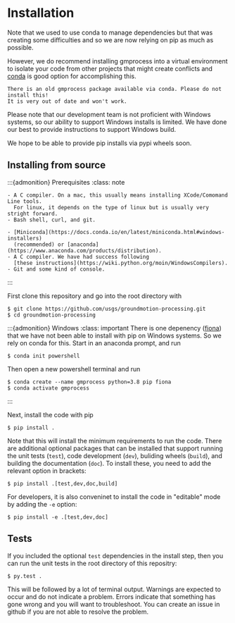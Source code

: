 # Installation

Note that we used to use conda to manage dependencies but that was creating some
difficulties and so we are now relying on pip as much as possible. 

However, we do recommend installing gmprocess into a virtual environment to isolate
your code from other projects that might create conflicts and 
[conda](https://conda.io/projects/conda/en/latest/user-guide/tasks/manage-environments.html)
is good option for accomplishing this.

```{caution}
There is an old gmprocess package available via conda. Please do not install this!
It is very out of date and won't work.
```

Please note that our development team is not proficient with Windows systems, so our 
ability to support Windows installs is limited. We have done our best to provide
instructions to support Windows build.

We hope to be able to provide pip installs via pypi wheels soon.

## Installing from source

:::{admonition} Prerequisites
:class: note

```{tab} Mac and Linux
- A C compiler. On a mac, this usually means installing XCode/Comomand Line tools. 
  For linux, it depends on the type of linux but is usually very stright forward.
- Bash shell, curl, and git.
```

```{tab} Windows
- [Miniconda](https://docs.conda.io/en/latest/miniconda.html#windows-installers) 
  (recommended) or [anaconda](https://www.anaconda.com/products/distribution).
- A C compiler. We have had success following 
  [these instructions](https://wiki.python.org/moin/WindowsCompilers).
- Git and some kind of console.
```
:::

First clone this repository and go into the root directory with

```
$ git clone https://github.com/usgs/groundmotion-processing.git
$ cd groundmotion-processing
```

:::{admonition} Windows
:class: important
There is one depenency ([fiona](https://pypi.org/project/Fiona/)) that we have not been
able to install with pip on Windows systems. So we rely on conda for this. Start in an
anaconda prompt, and run
```
$ conda init powershell
```
Then open a new powershell terminal and run
```
$ conda create --name gmprocess python=3.8 pip fiona 
$ conda activate gmprocess
```
:::

Next, install the code with pip
```
$ pip install .
```

Note that this will install the minimum requirements to run the code. There are 
additional optional packages that can be installed that support running the unit tests 
(`test`), code development (`dev`), buliding wheels (`build`), and building the 
documentation (`doc`). To install these, you need to add the relevant option in 
brackets:

```
$ pip install .[test,dev,doc,build]
```

For developers, it is also conveninet to install the code in "editable" mode by adding
the `-e` option:

```
$ pip install -e .[test,dev,doc]
```

## Tests

If you included the optional `test` dependencies in the install step, then you can run
the unit tests  in the root directory of this repositry:

```
$ py.test .
```

This will be followed by a lot of terminal output. Warnings are expected to occur and 
do not indicate a problem. Errors indicate that something has gone wrong and you will 
want to troubleshoot. You can create an issue in github if you are not able to resolve
the problem.

